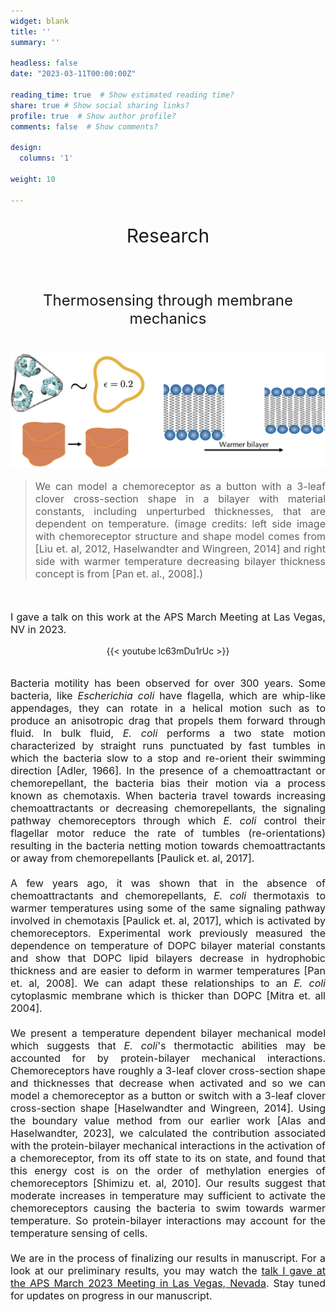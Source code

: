 ```yaml
---
widget: blank
title: ''
summary: ''

headless: false
date: "2023-03-11T00:00:00Z"

reading_time: true  # Show estimated reading time?
share: true # Show social sharing links?
profile: true  # Show author profile?
comments: false  # Show comments?

design:
  columns: '1'

weight: 10

---
```

<center><p style="font-size: 30px">Research</p></center><br>

<center><p style="font-size: 24px">Thermosensing through membrane mechanics</p></center><br>

<img src="thermosensing_cover.png">

> <p style="font-size: 16px" align="justify">We can model a chemoreceptor as a button with a 3-leaf clover cross-section shape in a bilayer with material constants, including unperturbed thicknesses, that are dependent on temperature. (image credits: left side image with chemoreceptor structure and shape model comes from [Liu et. al, 2012, Haselwandter and Wingreen, 2014] and right side with warmer temperature decreasing bilayer thickness concept is from [Pan et. al., 2008].)</p>
<br>
<p style="font-size: 16px" align="justify">I gave a talk on this work at the APS March Meeting at Las Vegas, NV in 2023.</p>
<center>
{{< youtube lc63mDu1rUc >}}
</center>
<br>
<p style="font-size: 16px" align="justify">Bacteria motility has been observed for over 300 years. Some bacteria, like <i>Escherichia coli</i> have flagella, which are whip-like appendages, they can rotate in a helical motion such as to produce an anisotropic drag that propels them forward through fluid. In bulk fluid, <i>E. coli</i> performs a two state motion characterized by straight runs punctuated by fast tumbles in which the bacteria slow to a stop and re-orient their swimming direction [Adler, 1966]. In the presence of a chemoattractant or chemorepellant, the bacteria bias their motion via a process known as chemotaxis. When bacteria travel towards increasing chemoattractants or decreasing chemorepellants, the signaling pathway chemoreceptors through which <i>E. coli</i> control their flagellar motor reduce the rate of tumbles (re-orientations) resulting in the bacteria netting motion towards chemoattractants or away from chemorepellants [Paulick et. al, 2017].
<br><br>
A few years ago, it was shown that in the absence of chemoattractants and chemorepellants, <i>E. coli</i> thermotaxis to warmer temperatures using some of the same signaling pathway involved in chemotaxis [Paulick et. al, 2017], which is activated by chemoreceptors. Experimental work previously measured the dependence on temperature of DOPC bilayer material constants and show that DOPC lipid bilayers decrease in hydrophobic thickness and are easier to deform in warmer temperatures [Pan et. al, 2008]. We can adapt these relationships to an <i>E. coli</i> cytoplasmic membrane which is thicker than DOPC [Mitra et. all 2004].
<br><br>
We present a temperature dependent bilayer mechanical model which suggests that <i>E. coli</i>'s thermotactic abilities may be accounted for by protein-bilayer mechanical interactions. Chemoreceptors have roughly a 3-leaf clover cross-section shape and thicknesses that decrease when activated and so we can model a chemoreceptor as a button or switch with a 3-leaf clover cross-section shape [Haselwandter and Wingreen, 2014]. Using the boundary value method from our earlier work [Alas and Haselwandter, 2023], we calculated the contribution associated with the protein-bilayer mechanical interactions in the activation of a chemoreceptor, from its off state to its on state, and found that this energy cost is on the order of methylation energies of chemoreceptors [Shimizu et. al, 2010]. Our results suggest that moderate increases in temperature may sufficient to activate the chemoreceptors causing the bacteria to swim towards warmer temperature. So protein-bilayer interactions may account for the temperature sensing of cells. 
<br><br>
We are in the process of finalizing our results in manuscript. For a look at our preliminary results, you may watch the <a href="https://www.youtube.com/embed/lc63mDu1rUc">talk I gave at the APS March 2023 Meeting in Las Vegas, Nevada</a>. Stay tuned for updates on progress in our manuscript.
</p>